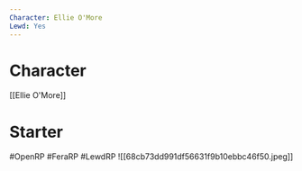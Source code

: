```yaml
---
Character: Ellie O'More
Lewd: Yes
---
```

# Character
[[Ellie O'More]]

# Starter


#OpenRP #FeraRP #LewdRP
![[68cb73dd991df56631f9b10ebbc46f50.jpeg]]